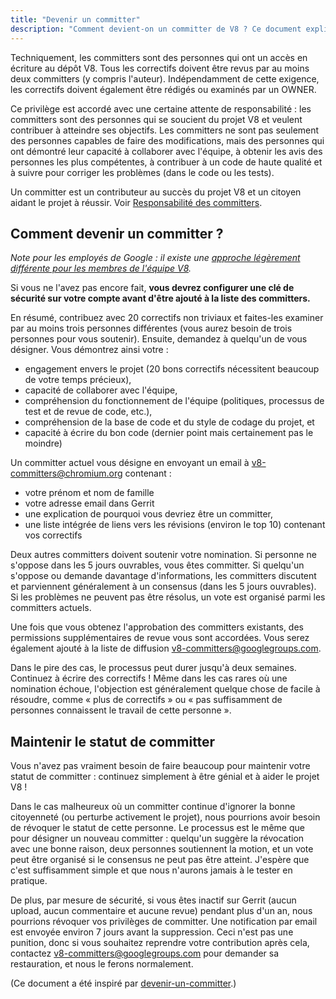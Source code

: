 ```yaml
---
title: "Devenir un committer"
description: "Comment devient-on un committer de V8 ? Ce document explique."
---
```

Techniquement, les committers sont des personnes qui ont un accès en écriture au dépôt V8. Tous les correctifs doivent être revus par au moins deux committers (y compris l'auteur). Indépendamment de cette exigence, les correctifs doivent également être rédigés ou examinés par un OWNER.

Ce privilège est accordé avec une certaine attente de responsabilité : les committers sont des personnes qui se soucient du projet V8 et veulent contribuer à atteindre ses objectifs. Les committers ne sont pas seulement des personnes capables de faire des modifications, mais des personnes qui ont démontré leur capacité à collaborer avec l'équipe, à obtenir les avis des personnes les plus compétentes, à contribuer à un code de haute qualité et à suivre pour corriger les problèmes (dans le code ou les tests).

Un committer est un contributeur au succès du projet V8 et un citoyen aidant le projet à réussir. Voir [Responsabilité des committers](/docs/committer-responsibility).

## Comment devenir un committer ?

*Note pour les employés de Google : il existe une [approche légèrement différente pour les membres de l'équipe V8](http://go/v8/setup_permissions.md).*

Si vous ne l'avez pas encore fait, **vous devrez configurer une clé de sécurité sur votre compte avant d'être ajouté à la liste des committers.**

En résumé, contribuez avec 20 correctifs non triviaux et faites-les examiner par au moins trois personnes différentes (vous aurez besoin de trois personnes pour vous soutenir). Ensuite, demandez à quelqu'un de vous désigner. Vous démontrez ainsi votre :

- engagement envers le projet (20 bons correctifs nécessitent beaucoup de votre temps précieux),
- capacité de collaborer avec l'équipe,
- compréhension du fonctionnement de l'équipe (politiques, processus de test et de revue de code, etc.),
- compréhension de la base de code et du style de codage du projet, et
- capacité à écrire du bon code (dernier point mais certainement pas le moindre)

Un committer actuel vous désigne en envoyant un email à [v8-committers@chromium.org](mailto:v8-committers@chromium.org) contenant :

- votre prénom et nom de famille
- votre adresse email dans Gerrit
- une explication de pourquoi vous devriez être un committer,
- une liste intégrée de liens vers les révisions (environ le top 10) contenant vos correctifs

Deux autres committers doivent soutenir votre nomination. Si personne ne s'oppose dans les 5 jours ouvrables, vous êtes committer. Si quelqu'un s'oppose ou demande davantage d'informations, les committers discutent et parviennent généralement à un consensus (dans les 5 jours ouvrables). Si les problèmes ne peuvent pas être résolus, un vote est organisé parmi les committers actuels.

Une fois que vous obtenez l'approbation des committers existants, des permissions supplémentaires de revue vous sont accordées. Vous serez également ajouté à la liste de diffusion [v8-committers@googlegroups.com](mailto:v8-committers@googlegroups.com).

Dans le pire des cas, le processus peut durer jusqu'à deux semaines. Continuez à écrire des correctifs ! Même dans les cas rares où une nomination échoue, l'objection est généralement quelque chose de facile à résoudre, comme « plus de correctifs » ou « pas suffisamment de personnes connaissent le travail de cette personne ».

## Maintenir le statut de committer

Vous n'avez pas vraiment besoin de faire beaucoup pour maintenir votre statut de committer : continuez simplement à être génial et à aider le projet V8 !

Dans le cas malheureux où un committer continue d'ignorer la bonne citoyenneté (ou perturbe activement le projet), nous pourrions avoir besoin de révoquer le statut de cette personne. Le processus est le même que pour désigner un nouveau committer : quelqu'un suggère la révocation avec une bonne raison, deux personnes soutiennent la motion, et un vote peut être organisé si le consensus ne peut pas être atteint. J'espère que c'est suffisamment simple et que nous n'aurons jamais à le tester en pratique.

De plus, par mesure de sécurité, si vous êtes inactif sur Gerrit (aucun upload, aucun commentaire et aucune revue) pendant plus d'un an, nous pourrions révoquer vos privilèges de committer. Une notification par email est envoyée environ 7 jours avant la suppression. Ceci n'est pas une punition, donc si vous souhaitez reprendre votre contribution après cela, contactez [v8-committers@googlegroups.com](mailto:v8-committers@googlegroups.com) pour demander sa restauration, et nous le ferons normalement.

(Ce document a été inspiré par [devenir-un-committer](https://dev.chromium.org/getting-involved/become-a-committer).)
